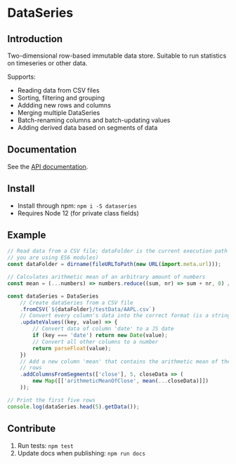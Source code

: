 # DataSeries


## Introduction

Two-dimensional row-based immutable data store. Suitable to run statistics on timeseries or other data.

Supports:
- Reading data from CSV files
- Sorting, filtering and grouping
- Addding new rows and columns
- Merging multiple DataSeries
- Batch-renaming columns and batch-updating values
- Adding derived data based on segments of data


## Documentation

See the [API documentation](./src/DataSeries/DataSeries.md).


## Install

- Install through npm: `npm i -S dataseries`
- Requires Node 12 (for private class fields)


## Example

```javascript
// Read data from a CSV file; dataFolder is the current execution path (which is needed if
// you are using ES6 modules)
const dataFolder = dirname(fileURLToPath(new URL(import.meta.url)));

// Calculates arithmetic mean of an arbitrary amount of numbers
const mean = (...numbers) => numbers.reduce((sum, nr) => sum + nr, 0) / numbers.length;

const dataSeries = DataSeries
    // Create dataSeries from a CSV file
    .fromCSV(`${dataFolder}/testData/AAPL.csv`)
    // Convert every column's data into the correct format (is a string by default)
    .updateValues((key, value) => {
        // Convert data of column 'date' to a JS date
        if (key === 'date') return new Date(value);
        // Convert all other columns to a number
        return parseFloat(value);
    })
    // Add a new column 'mean' that contains the arithmetic mean of the column 'close' for 5
    // rows
    .addColumnsFromSegments(['close'], 5, closeData => (
        new Map([['arithmeticMeanOfClose', mean(...closeData)]])
    ));

// Print the first five rows
console.log(dataSeries.head(5).getData());
```


## Contribute

1. Run tests: `npm test`
2. Update docs when publishing: `npm run docs`